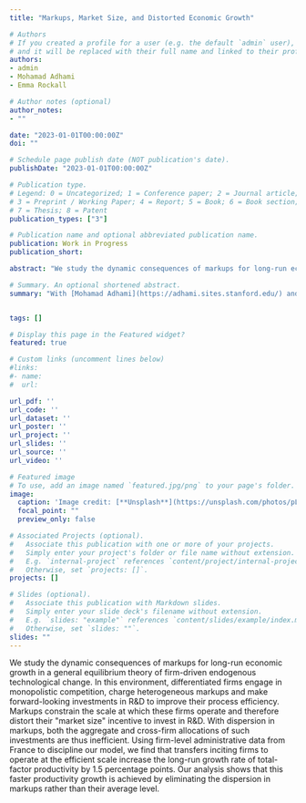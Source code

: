 ```yaml
---
title: "Markups, Market Size, and Distorted Economic Growth"

# Authors
# If you created a profile for a user (e.g. the default `admin` user), write the username (folder name) here
# and it will be replaced with their full name and linked to their profile.
authors:
- admin
- Mohamad Adhami
- Emma Rockall

# Author notes (optional)
author_notes:
- ""

date: "2023-01-01T00:00:00Z"
doi: ""

# Schedule page publish date (NOT publication's date).
publishDate: "2023-01-01T00:00:00Z"

# Publication type.
# Legend: 0 = Uncategorized; 1 = Conference paper; 2 = Journal article;
# 3 = Preprint / Working Paper; 4 = Report; 5 = Book; 6 = Book section;
# 7 = Thesis; 8 = Patent
publication_types: ["3"]

# Publication name and optional abbreviated publication name.
publication: Work in Progress
publication_short:

abstract: "We study the dynamic consequences of markups for long-run economic growth in a general equilibrium theory of firm-driven endogenous technological change. In this environment, differentiated firms engage in monopolistic competition, charge heterogeneous markups and make forward-looking investments in R&D to improve their process efficiency. Markups constrain the scale at which these firms operate and therefore distort their \"market size\" incentive to invest in R&D. With dispersion in markups, both the aggregate and cross-firm allocations of such investments are thus inefficient. Using firm-level administrative data from France to discipline our model, we find that transfers inciting firms to operate at the efficient scale increase the long-run growth rate of total-factor productivity by 1.2 percentage points. Our analysis shows that this faster productivity growth is achieved by eliminating the dispersion in markups rather than their average level."

# Summary. An optional shortened abstract.
summary: "With [Mohamad Adhami](https://adhami.sites.stanford.edu/) and Emma Rockall \n\n We study the dynamic consequences of markups for long-run economic growth in a general equilibrium theory of firm-driven endogenous technological change. In this environment, differentiated firms engage in monopolistic competition, charge heterogeneous markups and make forward-looking investments in R&D to improve their process efficiency. Markups constrain the scale at which these firms operate and therefore distort their \"market size\" incentive to invest in R&D. With dispersion in markups, both the aggregate and cross-firm allocations of such investments are thus inefficient. Using firm-level administrative data from France to discipline our model, we find that transfers inciting firms to operate at the efficient scale increase the long-run growth rate of total-factor productivity by 1.2 percentage points. Our analysis shows that this faster productivity growth is achieved by eliminating the dispersion in markups rather than their average level."


tags: []

# Display this page in the Featured widget?
featured: true

# Custom links (uncomment lines below)
#links:
#- name:
#  url:

url_pdf: ''
url_code: ''
url_dataset: ''
url_poster: ''
url_project: ''
url_slides: ''
url_source: ''
url_video: ''

# Featured image
# To use, add an image named `featured.jpg/png` to your page's folder.
image:
  caption: 'Image credit: [**Unsplash**](https://unsplash.com/photos/pLCdAaMFLTE)'
  focal_point: ""
  preview_only: false

# Associated Projects (optional).
#   Associate this publication with one or more of your projects.
#   Simply enter your project's folder or file name without extension.
#   E.g. `internal-project` references `content/project/internal-project/index.md`.
#   Otherwise, set `projects: []`.
projects: []

# Slides (optional).
#   Associate this publication with Markdown slides.
#   Simply enter your slide deck's filename without extension.
#   E.g. `slides: "example"` references `content/slides/example/index.md`.
#   Otherwise, set `slides: ""`.
slides: ""
---
```


We study the dynamic consequences of markups for long-run economic growth in a general equilibrium theory of firm-driven endogenous technological change. In this environment, differentiated firms engage in monopolistic competition, charge heterogeneous markups and make forward-looking investments in R&D to improve their process efficiency. Markups constrain the scale at which these firms operate and therefore distort their "market size" incentive to invest in R&D. With dispersion in markups, both the aggregate and cross-firm allocations of such investments are thus inefficient. Using firm-level administrative data from France to discipline our model, we find that transfers inciting firms to operate at the efficient scale increase the long-run growth rate of total-factor productivity by 1.5 percentage points. Our analysis shows that this faster productivity growth is achieved by eliminating the dispersion in markups rather than their average level. 
